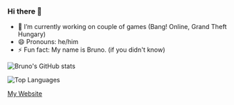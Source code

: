 ### Hi there 👋

- 🔭 I’m currently working on couple of games (Bang! Online, Grand Theft Hungary)
- 😄 Pronouns: he/him
- ⚡ Fun fact: My name is Bruno. (if you didn't know)

![Bruno's GitHub stats](https://github-readme-stats.vercel.app/api?username=brunolepis&show_icons=true&theme=dark)

![Top Languages](https://github-readme-stats.vercel.app/api/top-langs/?username=brunolepis&layout=compact&theme=dark)

[My Website](https://brunolepis.xyz)
